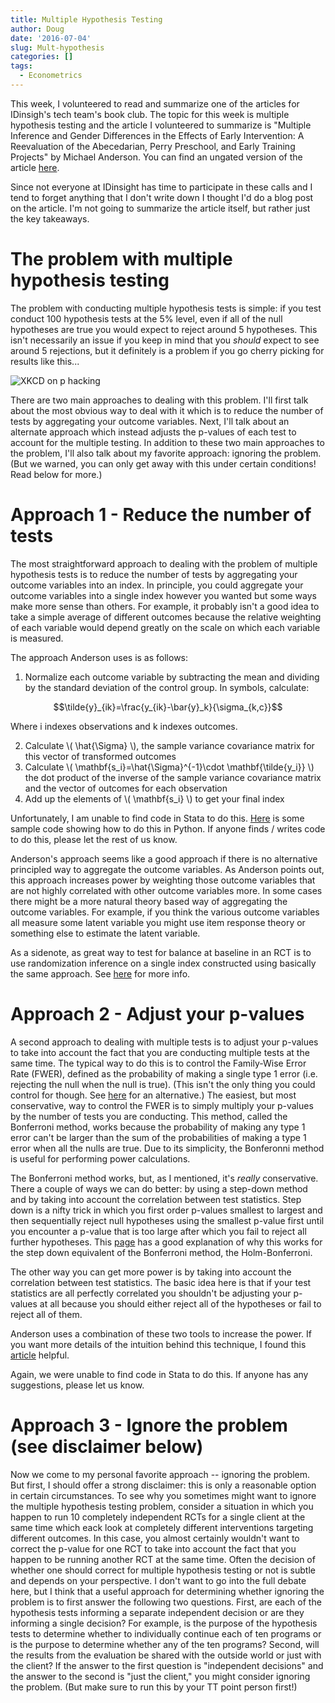 ```yaml
---
title: Multiple Hypothesis Testing
author: Doug
date: '2016-07-04'
slug: Mult-hypothesis
categories: []
tags:
  - Econometrics
---
```


This week, I volunteered to read and summarize one of the articles for IDinsigh's tech team's book club. The topic for this week is multiple hypothesis testing and the article I volunteered to summarize is "Multiple Inference and Gender Differences in the Effects of Early Intervention: A Reevaluation of the Abecedarian, Perry Preschool, and Early Training Projects" by Michael Anderson.  You can find an ungated version of the article [here](http://ist-socrates.berkeley.edu/~raphael/IGERT/Workshop/Anderson%20Preschool.pdf).  

Since not everyone at IDinsight has time to participate in these calls and I tend to forget anything that I don't write down I thought I'd do a blog post on the article.  I'm not going to summarize the article itself, but rather just the key takeaways. 

The problem with multiple hypothesis testing
=======
The problem with conducting multiple hypothesis tests is simple: if you test conduct 100 hypothesis tests at the 5% level, even if all of the null hypotheses are true you would expect to reject around 5 hypotheses. This isn't necessarily an issue if you keep in mind that you *should* expect to see around 5 rejections, but it definitely is a problem if you go cherry picking for results like this...

![XKCD on p hacking](http://imgs.xkcd.com/comics/significant.png)

There are two main approaches to dealing with this problem.  I'll first talk about the most obvious way to deal with it which is to reduce the number of tests by aggregating your outcome variables.  Next, I'll talk about an alternate approach which instead adjusts the p-values of each test to account for the multiple testing.  In addition to these two main approaches to the problem, I'll also talk about my favorite approach: ignoring the problem.  (But we warned, you can only get away with this under certain conditions! Read below for more.)


Approach 1 - Reduce the number of tests
=======
The most straightforward approach to dealing with the problem of multiple hypothesis tests is to reduce the number of tests by aggregating your outcome variables into an index.  In principle, you could aggregate your outcome variables into a single index however you wanted but some ways make more sense than others.  For example, it probably isn't a good idea to take a simple average of different outcomes because the relative weighting of each variable would depend greatly on the scale on which each variable is measured.  

The approach Anderson uses is as follows:

1. Normalize each outcome variable by subtracting the mean and dividing by the standard deviation of the control group. In symbols, calculate:

$$\tilde{y}_{ik}=\frac{y_{ik}-\bar{y}_k}{\sigma_{k,c}}$$

Where i indexes observations and k indexes outcomes.  

2. Calculate \\( \hat{\Sigma} \\), the sample variance covariance matrix for this vector of transformed outcomes
3. Calculate \\( \mathbf{s\_i}=\hat{\Sigma}^{-1}\cdot \mathbf{\tilde{y_i}} \\) the dot product of the inverse of the sample variance covariance matrix and the vector of outcomes for each observation
4. Add up the elements of  \\( \mathbf{s\_i} \\) to get your final index

Unfortunately, I am unable to find code in Stata to do this. [Here](http://nbviewer.jupyter.org/github/dougj892/Jupyter-notebooks/blob/master/Anderson%20summary%20index.ipynb) is some sample code showing how to do this in Python.  If anyone finds / writes code to do this, please let the rest of us know.

Anderson's approach seems like a good approach if there is no alternative principled way to aggregate the outcome variables.  As Anderson points out, this approach increases power by weighting those outcome variables that are not highly correlated with other outcome variables more. In some cases there might be a more natural theory based way of aggregating the outcome variables.  For example, if you think the various outcome variables all measure some latent variable you might use item response theory or something else to estimate the latent variable.  

As a sidenote, as great way to test for balance at baseline in an RCT is to use randomization inference on a single index constructed using basically the same approach.  See [here](http://projecteuclid.org/download/pdfview_1/euclid.ss/1219339114) for more info.


Approach 2 - Adjust your p-values
=======
A second approach to dealing with multiple tests is to adjust your p-values to take into account the fact that you are conducting multiple tests at the same time.  The typical way to do this is to control the Family-Wise Error Rate (FWER), defined as the probability of making a single type 1 error (i.e. rejecting the null when the null is true).  (This isn't the only thing you could control for though.  See [here](https://normaldeviate.wordpress.com/2012/10/04/testing-millions-of-hypotheses-fdr/) for an alternative.) The easiest, but most conservative, way to control the FWER is to simply multiply your p-values by the number of tests you are conducting.  This method, called the Bonferroni method, works because the probability of making any type 1 error can't be larger than the sum of the probabilities of making a type 1 error when all the nulls are true.  Due to its simplicity, the Bonferonni method is useful for performing power calculations.  

The Bonferroni method works, but, as I mentioned, it's *really* conservative.  There a couple of ways we can do better: by using a step-down method and by taking into account the correlation between test statistics.  Step down is a nifty trick in which you first order p-values smallest to largest and then sequentially reject null hypotheses using the smallest p-value first until you encounter a p-value that is too large after which you fail to reject all further hypotheses.  This [page](https://en.m.wikipedia.org/wiki/Holm–Bonferroni_method) has a good explanation of why this works for the step down equivalent of the Bonferroni method, the Holm-Bonferroni.  

The other way you can get more power is by taking into account the correlation between test statistics.  The basic idea here is that if your test statistics are all perfectly correlated you shouldn't be adjusting your p-values at all because you should either reject all of the hypotheses or fail to reject all of them.

Anderson uses a combination of these two tools to increase the power.  If you want more details of the intuition behind this technique, I found this [article](http://statistics.berkeley.edu/sites/default/files/tech-reports/633.pdf) helpful.  

Again, we were unable to find code in Stata to do this. If anyone has any suggestions, please let us know.

Approach 3 - Ignore the problem (see disclaimer below)
=======
Now we come to my personal favorite approach -- ignoring the problem. But first, I should offer a strong disclaimer: this is only a reasonable option in certain circumstances.  To see why you sometimes might want to ignore the multiple hypothesis testing problem, consider a situation in which you happen to run 10 completely independent RCTs for a single client at the same time which eack look at completely different interventions targeting different outcomes. In this case, you almost certainly wouldn't want to correct the p-value for one RCT to take into account the fact that you happen to be running another RCT at the same time.  Often the decision of whether one should correct for multiple hypothesis testing or not is subtle and depends on your perspective.  I don't want to go into the full debate here, but I think that a useful approach for determining whether ignoring the problem is to first answer the following two questions.  First, are each of the hypothesis tests informing a separate independent decision or are they informing a single decision?  For example, is the purpose of the hypothesis tests to determine whether to individually continue each of ten programs or is the purpose to determine whether any of the ten programs?  Second, will the results from the evaluation be shared with the outside world or just with the client?  If the answer to the first question is "independent decisions" and the answer to the second is "just the client," you might consider ignoring the problem.  (But make sure to run this by your TT point person first!)





